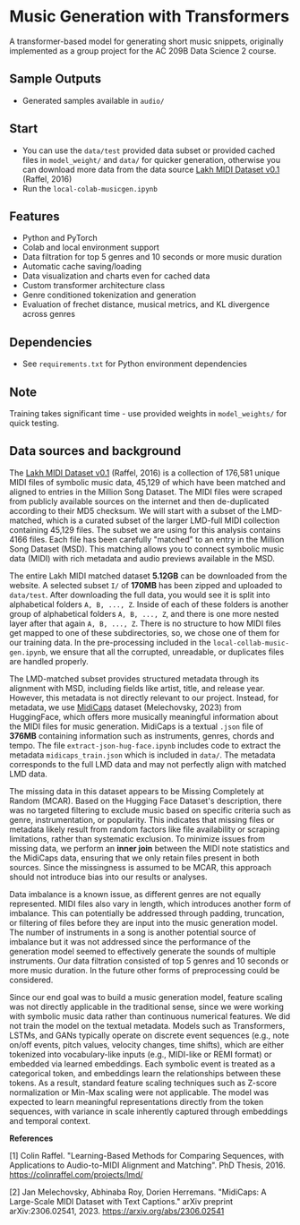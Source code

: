 # Music Generation with Transformers

A transformer-based model for generating short music snippets, originally implemented as a group project for the AC 209B Data Science 2 course.

## Sample Outputs
- Generated samples available in `audio/`

## Start
- You can use the `data/test` provided data subset or provided cached files in `model_weight/` and `data/` for quicker generation, otherwise you can download more data from the data source [Lakh MIDI Dataset v0.1](https://colinraffel.com/projects/lmd/) (Raffel, 2016)
- Run the `local-colab-musicgen.ipynb`

## Features
- Python and PyTorch
- Colab and local environment support
- Data filtration for top 5 genres and 10 seconds or more music duration
- Automatic cache saving/loading
- Data visualization and charts even for cached data
- Custom transformer architecture class
- Genre conditioned tokenization and generation
- Evaluation of frechet distance, musical metrics, and KL divergence across genres

## Dependencies
- See `requirements.txt` for Python environment dependencies

## Note
Training takes significant time - use provided weights in `model_weights/` for quick testing.

## Data sources and background

The [Lakh MIDI Dataset v0.1](https://colinraffel.com/projects/lmd/) (Raffel, 2016) is a collection of 176,581 unique MIDI files of symbolic music data, 45,129 of which have been matched and aligned to entries in the Million Song Dataset. The MIDI files were scraped from publicly available sources on the internet and then de-duplicated according to their MD5 checksum. We will start with a subset of the LMD-matched, which is a curated subset of the larger LMD-full MIDI collection containing 45,129 files. The subset we are using for this analysis contains 4166 files. Each file has been carefully "matched" to an entry in the Million Song Dataset (MSD). This matching allows you to connect symbolic music data (MIDI) with rich metadata and audio previews available in the MSD.

The entire Lakh MIDI matched dataset **5.12GB** can be downloaded from the website. A selected subset `I/` of **170MB** has been zipped and uploaded to `data/test`. After downloading the full data, you would see it is split into alphabetical folders `A, B, ..., Z`. Inside of each of these folders is another group of alphabetical folders `A, B, ..., Z`, and there is one more nested layer after that again `A, B, ..., Z`. There is no structure to how MIDI files get mapped to one of these subdirectories, so, we chose one of them for our training data. In the pre-processing included in the `local-collab-music-gen.ipynb`, we ensure that all the corrupted, unreadable, or duplicates files are handled properly.

The LMD-matched subset provides structured metadata through its alignment with MSD, including fields like artist, title, and release year. However, this metadata is not directly relevant to our project. Instead, for metadata, we use [MidiCaps](https://huggingface.co/datasets/amaai-lab/MidiCaps) dataset (Melechovsky, 2023) from HuggingFace, which offers more musically meaningful information about the MIDI files for music generation. MidiCaps is a textual `.json` file of **376MB** containing information such as instruments, genres, chords and tempo. The file `extract-json-hug-face.ipynb` includes code to extract the metadata `midicaps_train.json` which is included in `data/`. The metadata corresponds to the full LMD data and may not perfectly align with matched LMD data.

The missing data in this dataset appears to be Missing Completely at Random (MCAR). Based on the Hugging Face Dataset's description, there was no targeted filtering to exclude music based on specific criteria such as genre, instrumentation, or popularity. This indicates that missing files or metadata likely result from random factors like file availability or scraping limitations, rather than systematic exclusion. To minimize issues from missing data, we perform an **inner join** between the MIDI note statistics and the MidiCaps data, ensuring that we only retain files present in both sources. Since the missingness is assumed to be MCAR, this approach should not introduce bias into our results or analyses.

Data imbalance is a known issue, as different genres are not equally represented. MIDI files also vary in length, which introduces another form of imbalance. This can potentially be addressed through padding, truncation, or filtering of files before they are input into the music generation model. The number of instruments in a song is another potential source of imbalance but it was not addressed since the performance of the generation model seemed to effectively generate the sounds of multiple instruments. Our data filtration consisted of top 5 genres and 10 seconds or more music duration. In the future other forms of preprocessing could be considered.

Since our end goal was to build a music generation model, feature scaling was not directly applicable in the traditional sense, since we were working with symbolic music data rather than continuous numerical features. We did not train the model on the textual metadata. Models such as Transformers, LSTMs, and GANs typically operate on discrete event sequences (e.g., note on/off events, pitch values, velocity changes, time shifts), which are either tokenized into vocabulary-like inputs (e.g., MIDI-like or REMI format) or embedded via learned embeddings. Each symbolic event is treated as a categorical token, and embeddings learn the relationships between these tokens. As a result, standard feature scaling techniques such as Z-score normalization or Min-Max scaling were not applicable. The model was expected to learn meaningful representations directly from the token sequences, with variance in scale inherently captured through embeddings and temporal context.

**References**

[1] Colin Raffel. "Learning-Based Methods for Comparing Sequences, with Applications to Audio-to-MIDI Alignment and Matching". PhD Thesis, 2016. https://colinraffel.com/projects/lmd/

[2] Jan Melechovsky, Abhinaba Roy, Dorien Herremans. "MidiCaps: A Large-Scale MIDI Dataset with Text Captions." arXiv preprint arXiv:2306.02541, 2023. https://arxiv.org/abs/2306.02541
